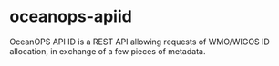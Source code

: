 # oceanops-apiid
OceanOPS API ID is a REST API allowing requests of WMO/WIGOS ID allocation, in exchange of a few pieces of metadata.
